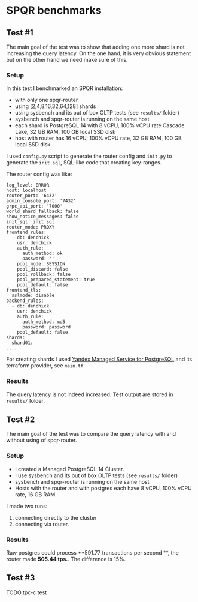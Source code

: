 # SPQR benchmarks

## Test #1

The main goal of the test was to show that adding one more shard is not increasing the query latency. On the one hand, it is very obvious statement but on the other hand we need make sure of this.

### Setup

In this test I benchmarked an SPQR installation:

- with only one spqr-router
- using [2,4,8,16,32,64,128] shards
- using sysbench and its out of box OLTP tests (see `results/` folder)
- sysbench and spqr-router is running on the same host
- each shard is PostgreSQL 14 with 8 vCPU, 100% vCPU rate Cascade Lake, 32 GB RAM, 100 GB local SSD disk
- host with router has 16 vCPU, 100% vCPU rate, 32 GB RAM, 100 GB local SSD disk

I used `config.py` script to generate the router config and `init.py` to generate the `init.sql`, SQL-like code that creating  key-ranges.

The router config was like:

```
log_level: ERROR
host: localhost
router_port: '6432'
admin_console_port: '7432'
grpc_api_port: '7000'
world_shard_fallback: false
show_notice_messages: false
init_sql: init.sql
router_mode: PROXY
frontend_rules:
  - db: denchick
    usr: denchick
    auth_rule:
      auth_method: ok
      password: ''
    pool_mode: SESSION
    pool_discard: false
    pool_rollback: false
    pool_prepared_statement: true
    pool_default: false
frontend_tls:
  sslmode: disable
backend_rules:
  - db: denchick
    usr: denchick
    auth_rule:
      auth_method: md5
      password: password
    pool_default: false
shards:
  shard01:
....

```

For creating shards I used [Yandex Managed Service for PostgreSQL](https://cloud.yandex.com/en/services/managed-postgresql) and its terraform provider, see `main.tf`.

### Results

The query latency is not indeed increased. Test output are stored in `results/` folder.

## Test #2

The main goal of the test was to compare the query latency with and without using of spqr-router.

### Setup

- I created a Managed PostgreSQL 14 Cluster. 
- I use sysbench and its out of box OLTP tests (see `results/` folder)
- sysbench and spqr-router is running on the same host
- Hosts with the router and with postgres each have 8 vCPU, 100% vCPU rate, 16 GB RAM

I made two runs:

1. connecting directly to the cluster
2. connecting via router.

### Results

Raw postgres could process **591.77 transactions per second **, the router made **505.44 tps.**. The difference is 15%.


## Test #3

TODO tpc-c test

